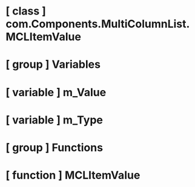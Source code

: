# [ class ] com.Components.MultiColumnList.MCLItemValue

# [ group ] Variables

# [ variable ] m_Value

# [ variable ] m_Type

# [ group ] Functions

# [ function ] MCLItemValue

